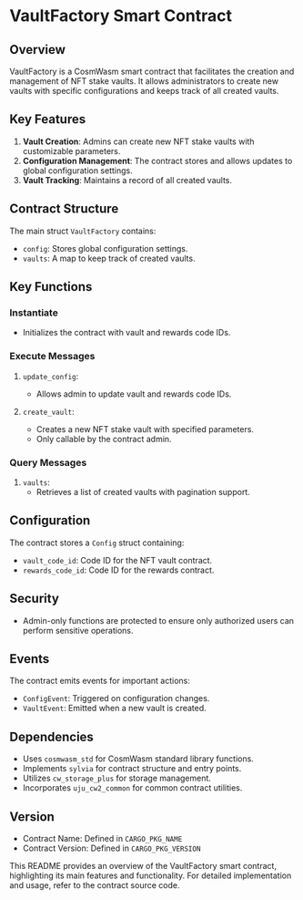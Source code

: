 # VaultFactory Smart Contract

## Overview

VaultFactory is a CosmWasm smart contract that facilitates the creation and management of NFT stake vaults. It allows administrators to create new vaults with specific configurations and keeps track of all created vaults.

## Key Features

1. **Vault Creation**: Admins can create new NFT stake vaults with customizable parameters.
2. **Configuration Management**: The contract stores and allows updates to global configuration settings.
3. **Vault Tracking**: Maintains a record of all created vaults.

## Contract Structure

The main struct `VaultFactory` contains:

- `config`: Stores global configuration settings.
- `vaults`: A map to keep track of created vaults.

## Key Functions

### Instantiate

- Initializes the contract with vault and rewards code IDs.

### Execute Messages

1. `update_config`:

   - Allows admin to update vault and rewards code IDs.

2. `create_vault`:
   - Creates a new NFT stake vault with specified parameters.
   - Only callable by the contract admin.

### Query Messages

1. `vaults`:
   - Retrieves a list of created vaults with pagination support.

## Configuration

The contract stores a `Config` struct containing:

- `vault_code_id`: Code ID for the NFT vault contract.
- `rewards_code_id`: Code ID for the rewards contract.

## Security

- Admin-only functions are protected to ensure only authorized users can perform sensitive operations.

## Events

The contract emits events for important actions:

- `ConfigEvent`: Triggered on configuration changes.
- `VaultEvent`: Emitted when a new vault is created.

## Dependencies

- Uses `cosmwasm_std` for CosmWasm standard library functions.
- Implements `sylvia` for contract structure and entry points.
- Utilizes `cw_storage_plus` for storage management.
- Incorporates `uju_cw2_common` for common contract utilities.

## Version

- Contract Name: Defined in `CARGO_PKG_NAME`
- Contract Version: Defined in `CARGO_PKG_VERSION`

This README provides an overview of the VaultFactory smart contract, highlighting its main features and functionality. For detailed implementation and usage, refer to the contract source code.
